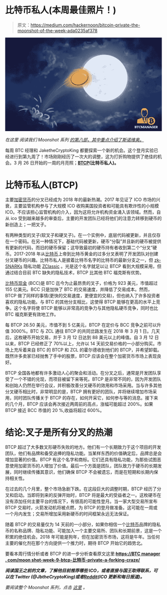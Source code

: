 # 比特币私人(本周最佳照片！)

> 原文：<https://medium.com/hackernoon/bitcoin-private-the-moonshot-of-the-week-ada0235af378>

![](img/59eb47a063a2a5be0c37b4415f7e7d93.png)

*在这里* *阅读我们 Moonshot 系列* [*的第八部，其中重点介绍了斯诺维奥。*](https://btcmanager.com/moonshot-week-8-snov-marketplace-launching-mar-31-2018-or-earlier/)

每周 BTC 经理和 JaketheCryptoKing 都要探索一个新的机会。这个登月实验已经进行到第九周了！市场刚刚经历了一次大的调整，这为打折购物提供了绝佳的机会。3 月 26 日开始的一周的月亮照；[**BTCP**](https://coinmarketcap.com/currencies/bitcoin-private/)**(比特币私人)。**

# 比特币私人(BTCP)

主要[加密货币](https://hackernoon.com/tagged/cryptocurrencies)的分叉已经成为 2018 年的最新热潮。2017 年见证了 ICO 市场的兴衰，主要监管机构参与了大规模 ICO 收购美国投资者和可能具有欺诈性的小规模 ICO。不应该担心监管机构的介入，因为这将允许机构资金涌入该领域。然而，自从 ico 受到越来越多的审查后，主要的开发团队已经将他们的注意力转移到硬币的新创造上；一把叉子。

有两种类型的叉子(软叉子和硬叉子)。在一个实例中，底层代码被更新，并且仅存在一个密码。在另一种情况下，基础代码被更新，硬币“分裂”并且新的硬币被提供有更新的代码，而旧的硬币保留；这导致最初的硬币持有者收到第二个“分叉”硬币。2017-2018 年从[比特币](https://hackernoon.com/tagged/bitcoin)上帝到比特币黄金的过多分叉表明了开发团队对创建分叉硬币的兴趣。比特币私人是披着比特币名字的比特币的最新分支之一，但 [zk-SNARKs](https://z.cash/technology/zksnarks.html) 隐私功能 [ZClassic](https://coinmarketcap.com/currencies/zclassic/) 。光是这个名字就足以让 BTCP 看到大规模采用，但通过结合目前 BTC 缺失的隐私技术，BTCP 比其他 BTC 福克斯有优势。

[比特币现金](https://coinmarketcap.com/currencies/bitcoin-cash/) (BCC)是 BTC 迄今为止最昂贵的叉子，价格为 923 美元，市值超过 155 亿美元。BCC 只是加快了 BTC 的交易速度，并降低了交易成本。然而，BTCP 做了同样的事情(更快的交易速度，更便宜的交易)，但也纳入了许多投资者喜欢的隐私功能。与 BTC 的其他分支相比，这使得 BTCP 能够在更高的水平上竞争。这个名字将使 BTCP 能够以非常高的竞争力与其他隐私硬币竞争，同时也比 BTC 福克斯更有效地工作。

每 BTCP 26.50 美元，市值不到 5 亿美元，BTCP 在定价与 BCC 竞争之前可以升值 3000%。BTC 与 ZCL 通往 BTCP 的共同岔路发生在 2018 年 3 月 1 日。几天后，这枚硬币开始交易，并于 3 月 12 日达到 88 美元以上的峰值。自 3 月 12 日以来，BTCP 已经修正了 70%以上，允许以 14 天前交易价格的一小部分购买。市场上充斥着来自 BTC 的 BTCP 和 ZCL 的霍尔德收到他们的 BTCP，并希望卸载。既然许多卖家已经抛售了手中的股票，BTCP 应该会在整个加密货币市场上表现良好。

BTCP 全国各地都有许多激动人心的聚会和活动。在分叉之后，通常是开发团队享受了一个不错的兑现，而项目被留下来等死。BTCP 是非常不同的，因为开发团队和创始人仍然在举行会议，并积极改善分叉硬币的效用和市场采用。当与许多其他分叉硬币相比时，非常明显的是，BTCP 拥有更好的团队，并将继续增加市场采用，同时团队传播关于 BTCP 的存在，如何开采它，如何参与等的消息。接下来的几个月，BTCP 应该会再次接近两周前的高点，涨幅可能超过 200%。如果 BTCP 接近 BCC 市值的 20 %,收益将超过 600%。

# 结论:叉子是所有分叉的热潮

BTCP 超过了大多数叉形硬币失败的地方。他们有一个长期致力于这个项目的开发团队，他们有品牌和备受追捧的隐私功能。当某样东西的价值确定后，品牌总是会增加显著的价值。BTCP 有这个名字和商标。它们还具有隐私功能，为那些试图恶意使用加密货币的人增加了价值。最后一个方面是团队，团队致力于硬币的长期发展，同时继续传播其意识，他们确保 BTCP 不会被遗忘，而是在短期和长期内保持相关性。

在过去的几个月里，整个市场急剧下跌。在这段巨大的调整时期，BTCP 经历了分叉和启动。当即将到来的反弹开始时，BTCP 将是最大的受益者之一。这枚硬币在没有添加任何主要平台的情况下，有很高的可能性登月。当一家大型交易所宣布 BTCP 交易时，火箭发动机将被点燃，为 BTCP 的登月做准备。这可能在一周或一个月内发生；交易所增加采用新硬币的时间框架永远无法保证。

随着 BTCP 的交易量仅为 14 天前的一小部分，如果你相信一个[比特币](https://btcmanager.com/news/bitcoin/)品牌的隐私币的名称品牌、隐私功能、可能加入一个主要交易所、团队和长期前景，这是一个积累的绝佳机会。2018 年可能是狗年，但在加密货币市场，这将是牛年。当任何主要的催化剂在那个方向提供一个推力时，期待 BTCP 开始它的趋势北。

要看本周行情分析或者 BTCP 的进一步分析查看原文这里:[**https://BTC manager . com/moon shot-week-9-btcp-比特币-private-a-forking-craze/**](https://btcmanager.com/moonshot-week-9-btcp-bitcoin-private-a-forking-craze/)

***阅读国王之前的文章，了解他目前推荐哪些 ICO，或者直接与国王取得联系，可以在 Twitter (@JbtheCryptoKing)或者***[***Reddit***](https://redd.it/81hj5q)***(ICO 更新和每日报道)。***

*要阅读整个 Moonshot 系列，点击* [*这里*](https://btcmanager.com/guide/moonshot/) *。*